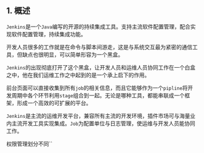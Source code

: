 ## 1. 概述

```Jenkins```是一个```Java```编写的开源的持续集成工具。支持主流软件配置管理，配合实现软件配置管理，持续集成功能。

开发人员很多的工作就是在命令与脚本间游走，这是与系统交互最为紧密的通信工具，但缺点也很明显，可以简单形容为一个黑盒。

```Jenkins```的出现彻底打开了这个黑盒，让开发人员和运维人员协同工作在一个白盒之中，他在我们运维工作之中起到的是一个承上启下的作用。

前台页面可以直接收集到所有```job```的相关信息，而且它能够作为一个```pipline```将开发周期中各个环节利用```stage```组合到一起。无论是哪种工具，都能串联成一个框架，形成一个高效的可扩展的平台。

```Jenkins```是主流的运维开发平台，兼容所有主流的开发环境，插件市场可与海量业内主流开发工具实现集成。```Job```为配置单位与日志管理，使运维与开发人员能协同工作。

权限管理划分不同``
